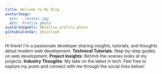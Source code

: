 ```yaml
---
title: Welcome to My Blog
avatarImage: 
  src: './avatar.jpg'
  alt: 'Profile photo'
avatarImageAlt: MBJallow profile photo
githubCalendar: mbjallow6
---
```


Hi there! I'm a passionate developer sharing insights, tutorials, and thoughts about modern web development. **Technical Tutorials**: Step-by-step guides on web development. **Project Insights**: Behind-the-scenes looks at my projects. **Industry Thoughts**: My take on the latest in tech. Feel free to explore my posts and connect with me through the social links below!
